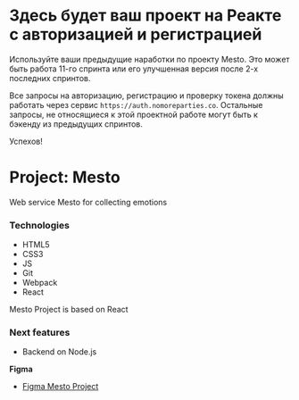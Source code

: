 # Здесь будет ваш проект на Реакте с авторизацией и регистрацией

Используйте ваши предыдущие наработки по проекту Mesto. Это может быть работа 11-го спринта или его улучшенная версия
после 2-х последних спринтов.

Все запросы на авторизацию, регистрацию и проверку токена должны работать через сервис `https://auth.nomoreparties.co`.
Остальные запросы, не относящиеся к этой проектной работе могут быть к бэкенду из предыдущих спринтов.

Успехов!

# Project: Mesto

Web service Mesto for collecting emotions

### Technologies

* HTML5
* CSS3
* JS
* Git
* Webpack
* React

Mesto Project is based on React

### Next features

* Backend on Node.js

**Figma**

* [Figma Mesto Project](https://www.figma.com/file/2cn9N9jSkmxD84oJik7xL7/JavaScript.-Sprint-4?node-id=0%3A1)


